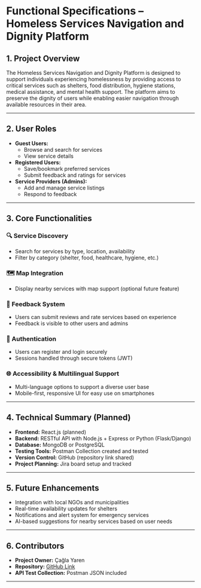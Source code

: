 # Functional Specifications – Homeless Services Navigation and Dignity Platform

## 1. Project Overview

The Homeless Services Navigation and Dignity Platform is designed to support individuals experiencing homelessness by providing access to critical services such as shelters, food distribution, hygiene stations, medical assistance, and mental health support. The platform aims to preserve the dignity of users while enabling easier navigation through available resources in their area.

---

## 2. User Roles

- **Guest Users:**
  - Browse and search for services
  - View service details
- **Registered Users:**
  - Save/bookmark preferred services
  - Submit feedback and ratings for services
- **Service Providers (Admins):**
  - Add and manage service listings
  - Respond to feedback

---

## 3. Core Functionalities

### 🔍 Service Discovery
- Search for services by type, location, availability
- Filter by category (shelter, food, healthcare, hygiene, etc.)

### 🗺️ Map Integration
- Display nearby services with map support (optional future feature)

### 📝 Feedback System
- Users can submit reviews and rate services based on experience
- Feedback is visible to other users and admins

### 🔐 Authentication
- Users can register and login securely
- Sessions handled through secure tokens (JWT)

### 🌐 Accessibility & Multilingual Support
- Multi-language options to support a diverse user base
- Mobile-first, responsive UI for easy use on smartphones

---

## 4. Technical Summary (Planned)

- **Frontend:** React.js (planned)
- **Backend:** RESTful API with Node.js + Express or Python (Flask/Django)
- **Database:** MongoDB or PostgreSQL
- **Testing Tools:** Postman Collection created and tested
- **Version Control:** GitHub (repository link shared)
- **Project Planning:** Jira board setup and tracked

---

## 5. Future Enhancements

- Integration with local NGOs and municipalities
- Real-time availability updates for shelters
- Notifications and alert system for emergency services
- AI-based suggestions for nearby services based on user needs

---

## 6. Contributors

- **Project Owner:** Çağla Yaren
- **Repository:** [GitHub Link](https://github.com/caglayaren/cagla)
- **API Test Collection:** Postman JSON included

---

